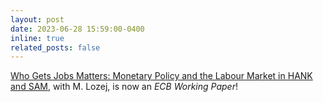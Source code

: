 ```yaml
---
layout: post
date: 2023-06-28 15:59:00-0400
inline: true
related_posts: false
---
```


[Who Gets Jobs Matters: Monetary Policy and the Labour Market in HANK and SAM](/assets/pdf/HANK_SAM_June2023.pdf), with M. Lozej, is now an _ECB Working Paper_!
